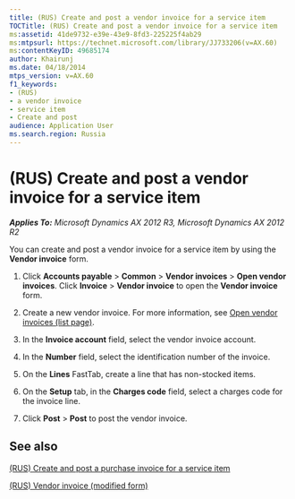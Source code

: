 ```yaml
---
title: (RUS) Create and post a vendor invoice for a service item
TOCTitle: (RUS) Create and post a vendor invoice for a service item
ms:assetid: 41de9732-e39e-43e9-8fd3-225225f4ab29
ms:mtpsurl: https://technet.microsoft.com/library/JJ733206(v=AX.60)
ms:contentKeyID: 49685174
author: Khairunj
ms.date: 04/18/2014
mtps_version: v=AX.60
f1_keywords:
- (RUS)
- a vendor invoice
- service item
- Create and post
audience: Application User
ms.search.region: Russia
---
```


# (RUS) Create and post a vendor invoice for a service item 


_**Applies To:** Microsoft Dynamics AX 2012 R3, Microsoft Dynamics AX 2012 R2_

You can create and post a vendor invoice for a service item by using the **Vendor invoice** form.

1.  Click **Accounts payable** \> **Common** \> **Vendor invoices** \> **Open vendor invoices**. Click **Invoice** \> **Vendor invoice** to open the **Vendor invoice** form.

2.  Create a new vendor invoice. For more information, see [Open vendor invoices (list page)](https://technet.microsoft.com/library/hh454986\(v=ax.60\)).

3.  In the **Invoice account** field, select the vendor invoice account.

4.  In the **Number** field, select the identification number of the invoice.

5.  On the **Lines** FastTab, create a line that has non-stocked items.

6.  On the **Setup** tab, in the **Charges code** field, select a charges code for the invoice line.

7.  Click **Post** \> **Post** to post the vendor invoice.

## See also

[(RUS) Create and post a purchase invoice for a service item](rus-create-and-post-a-purchase-invoice-for-a-service-item.md)

[(RUS) Vendor invoice (modified form)](https://technet.microsoft.com/library/jj733265\(v=ax.60\))

  


